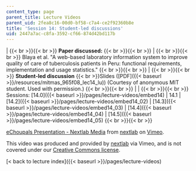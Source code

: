 ```yaml
---
content_type: page
parent_title: Lecture Videos
parent_uid: 2fea8c16-00d0-bf58-c7a4-ce2f92360b8e
title: 'Session 14: Student-led discussions'
uid: 2447a7ac-c8fa-3592-cf66-874d42bd117b
---
```


|  {{< br >}}{{< br >}} **Paper discussed:** {{< br >}}{{< br >}}  |  {{< br >}}{{< br >}} Blaya et al. "A web-based laboratory information system to improve quality of care of tuberculosis patients in Peru: functional requirements, implementation and usage statistics." {{< br >}}{{< br >}}  |  {{< br >}}{{< br >}} **Student-led discussion**  {{< br >}}Slides ([PDF]({{< baseurl >}}/resources/mitmas_965f08_lec14_lu)) (Courtesy of anonymous MIT student. Used with permission.) {{< br >}}{{< br >}}  |
|  {{< br >}}{{< br >}} Sessions: [14.0]({{< baseurl >}}/pages/lecture-videos/embed14) &#124; 14.1 &#124; [14.2]({{< baseurl >}}/pages/lecture-videos/embed14_02) &#124; [14.3]({{< baseurl >}}/pages/lecture-videos/embed14_03) &#124; [14.4]({{< baseurl >}}/pages/lecture-videos/embed14_04) &#124; [14.5]({{< baseurl >}}/pages/lecture-videos/embed14_05) {{< br >}}{{< br >}}  

[eChoupals Presentation - Nextlab Media](https://vimeo.com/3200904) from [nextlab](https://vimeo.com/3200904) on [Vimeo](https://vimeo.com).

This video was produced and provided by [nextlab](http://vimeo.com/nextlab) via Vimeo, and is not covered under our [Creative Commons license](/terms/#cc).

[< back to lecture index]({{< baseurl >}}/pages/lecture-videos)